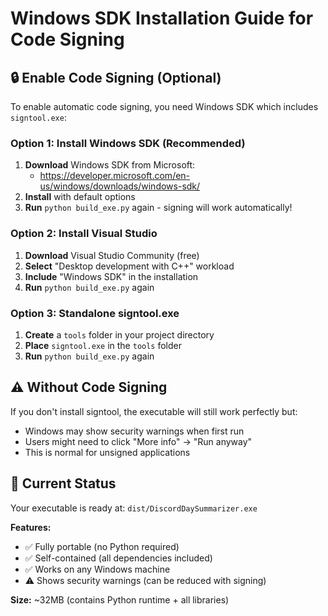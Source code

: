 # Windows SDK Installation Guide for Code Signing

## 🔒 Enable Code Signing (Optional)

To enable automatic code signing, you need Windows SDK which includes `signtool.exe`:

### Option 1: Install Windows SDK (Recommended)
1. **Download** Windows SDK from Microsoft:
   - https://developer.microsoft.com/en-us/windows/downloads/windows-sdk/
2. **Install** with default options
3. **Run** `python build_exe.py` again - signing will work automatically!

### Option 2: Install Visual Studio
1. **Download** Visual Studio Community (free)
2. **Select** "Desktop development with C++" workload
3. **Include** "Windows SDK" in the installation
4. **Run** `python build_exe.py` again

### Option 3: Standalone signtool.exe
1. **Create** a `tools` folder in your project directory
2. **Place** `signtool.exe` in the `tools` folder
3. **Run** `python build_exe.py` again

## ⚠️ Without Code Signing

If you don't install signtool, the executable will still work perfectly but:
- Windows may show security warnings when first run
- Users might need to click "More info" → "Run anyway"
- This is normal for unsigned applications

## 🎯 Current Status

Your executable is ready at: `dist/DiscordDaySummarizer.exe`

**Features:**
- ✅ Fully portable (no Python required)
- ✅ Self-contained (all dependencies included)  
- ✅ Works on any Windows machine
- ⚠️ Shows security warnings (can be reduced with signing)

**Size:** ~32MB (contains Python runtime + all libraries)
